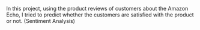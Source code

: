 In this project, using the product reviews of customers about the Amazon Echo, I tried to predict whether the customers are satisfied with the product or not. (Sentiment Analysis)
